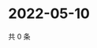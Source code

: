 # 2022-05-10

共 0 条

<!-- BEGIN WEIBO -->
<!-- 最后更新时间 Tue May 10 2022 22:24:39 GMT+0800 (China Standard Time) -->

<!-- END WEIBO -->
